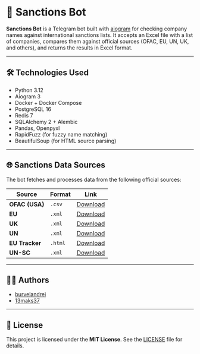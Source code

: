 # 🚨 Sanctions Bot

**Sanctions Bot** is a Telegram bot built with [aiogram](https://docs.aiogram.dev/) for checking company names against international sanctions lists. It accepts an Excel file with a list of companies, compares them against official sources (OFAC, EU, UN, UK, and others), and returns the results in Excel format.

---

## 🛠️ Technologies Used

- Python 3.12  
- Aiogram 3  
- Docker + Docker Compose  
- PostgreSQL 16  
- Redis 7  
- SQLAlchemy 2 + Alembic  
- Pandas, Openpyxl  
- RapidFuzz (for fuzzy name matching)  
- BeautifulSoup (for HTML source parsing)

---

## 🌐 Sanctions Data Sources

The bot fetches and processes data from the following official sources:

| Source         | Format | Link |
|----------------|--------|------|
| **OFAC (USA)** | `.csv` | [Download](https://www.treasury.gov/ofac/downloads/sdn.csv) |
| **EU**         | `.xml` | [Download](https://ec.europa.eu/external_relations/cfsp/sanctions/list/version4/global/global.xml) |
| **UK**         | `.xml` | [Download](https://assets.publishing.service.gov.uk/media/6852dd9adf3015b374b73638/UK_Sanctions_List.xml) |
| **UN**         | `.xml` | [Download](https://scsanctions.un.org/resources/xml/en/consolidated.xml) |
| **EU Tracker** | `.html`| [Download](https://data.europa.eu/apps/eusanctionstracker/entities/) |
| **UN-SC**      | `.xml` | [Download](https://scsanctions.un.org/resources/xml/en/consolidated.xml) |

---

## 🧑‍💻 Authors

- [burvelandrei](https://github.com/burvelandrei)  
- [13maks37](https://github.com/13maks37)

---

## 📄 License

This project is licensed under the **MIT License**. See the [LICENSE](./LICENSE) file for details.


